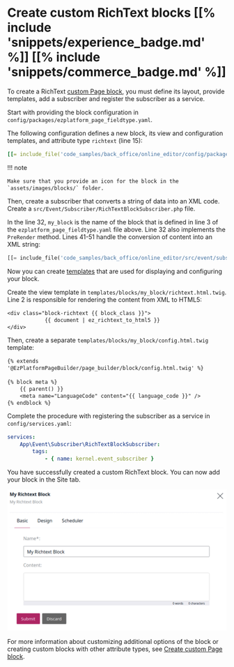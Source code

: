 # Create custom RichText blocks [[% include 'snippets/experience_badge.md' %]] [[% include 'snippets/commerce_badge.md' %]]

To create a RichText [custom Page block](../guide/page/create_custom_page_block.md), you must define its 
layout, provide templates, add a subscriber and register the subscriber as a service.

Start with providing the block configuration in `config/packages/ezplatform_page_fieldtype.yaml`.

The following configuration defines a new block, its view and configuration 
templates, and attribute type `richtext` (line 15):

``` yaml hl_lines="3 15"
[[= include_file('code_samples/back_office/online_editor/config/packages/ezplatform_page_fieldtype.yaml') =]]
```
!!! note

    Make sure that you provide an icon for the block in the `assets/images/blocks/` folder.

Then, create a subscriber that converts a string of data into an XML code.
Create a `src/Event/Subscriber/RichTextBlockSubscriber.php` file.

In the line 32, `my_block` is the name of the block that is defined in line 3 
of the `ezplatform_page_fieldtype.yaml` file above.
Line 32 also implements the `PreRender` method.
Lines 41-51 handle the conversion of content into an XML string:


``` php hl_lines="32 41 42 43 44 45 46 47 48 49 50 51"
[[= include_file('code_samples/back_office/online_editor/src/event/subscriber/RichTextBlockSubscriber.php') =]]
```

Now you can create [templates](../guide/content_rendering/templates/templates.md) that are used 
for displaying and configuring your block.

Create the view template in `templates/blocks/my_block/richtext.html.twig`.
Line 2 is responsible for rendering the content from XML to HTML5:

``` html+twig hl_lines="2"
<div class="block-richtext {{ block_class }}">
            {{ document | ez_richtext_to_html5 }}
</div>
```

Then, create a separate `templates/blocks/my_block/config.html.twig` template:

``` html+twig
{% extends '@EzPlatformPageBuilder/page_builder/block/config.html.twig' %}

{% block meta %}
    {{ parent() }}
    <meta name="LanguageCode" content="{{ language_code }}" />
{% endblock %}
```

Complete the procedure with registering the subscriber as a service in `config/services.yaml`:

``` yaml
services:
    App\Event\Subscriber\RichTextBlockSubscriber:
        tags:
            - { name: kernel.event_subscriber }
```


You have successfully created a custom RichText block. 
You can now add your block in the Site tab.

![RichText block](img/extending_richtext_block.png)

For more information about customizing additional options of the block or creating 
custom blocks with other attribute types, see [Create custom Page block](../guide/page/create_custom_page_block.md).
